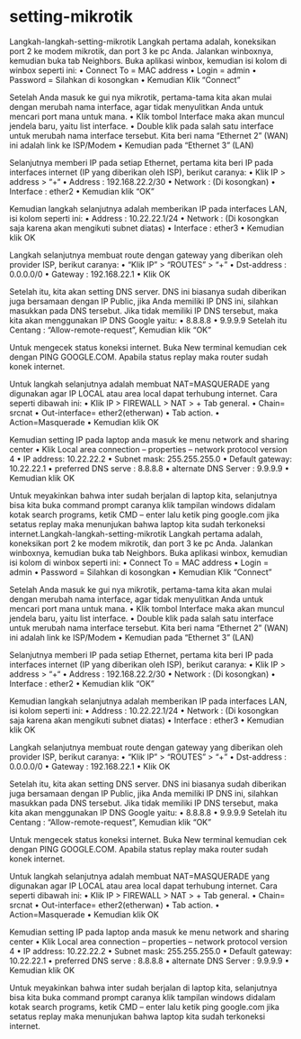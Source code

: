 # setting-mikrotik
Langkah-langkah-setting-mikrotik
Langkah pertama adalah, koneksikan port 2 ke modem mikrotik, dan port 3 ke pc Anda. Jalankan winboxnya, kemudian buka tab Neighbors. Buka aplikasi winbox, kemudian isi kolom di winbox seperti ini: • Connect To = MAC address • Login = admin • Password = Silahkan di kosongkan • Kemudian Klik “Connect”

Setelah Anda masuk ke gui nya mikrotik, pertama-tama kita akan mulai dengan merubah nama interface, agar tidak menyulitkan Anda untuk mencari port mana untuk mana. • Klik tombol Interface maka akan muncul jendela baru, yaitu list interface. • Double klik pada salah satu interface untuk merubah nama interface tersebut. Kita beri nama “Ethernet 2” (WAN) ini adalah link ke ISP/Modem • Kemudian pada “Ethernet 3” (LAN)

Selanjutnya memberi IP pada setiap Ethernet, pertama kita beri IP pada interfaces internet (IP yang diberikan oleh ISP), berikut caranya: • Klik IP > address > “+“ • Address : 192.168.22.2/30 • Network : (Di kosongkan) • Interface : ether2 • Kemudian klik “OK”

Kemudian langkah selanjutnya adalah memberikan IP pada interfaces LAN, isi kolom seperti ini: • Address : 10.22.22.1/24 • Network : (Di kosongkan saja karena akan mengikuti subnet diatas) • Interface : ether3 • Kemudian klik OK

Langkah selanjutnya membuat route dengan gateway yang diberikan oleh provider ISP, berikut caranya: • “Klik IP” > “ROUTES” > “+” • Dst-address : 0.0.0.0/0 • Gateway : 192.168.22.1 • Klik OK

Setelah itu, kita akan setting DNS server. DNS ini biasanya sudah diberikan juga bersamaan dengan IP Public, jika Anda memiliki IP DNS ini, silahkan masukkan pada DNS tersebut. Jika tidak memiliki IP DNS tersebut, maka kita akan menggunakan IP DNS Google yaitu: • 8.8.8.8 • 9.9.9.9 Setelah itu Centang : “Allow-remote-request”, Kemudian klik “OK”

Untuk mengecek status koneksi internet. Buka New terminal kemudian cek dengan PING GOOGLE.COM. Apabila status replay maka router sudah konek internet.

Untuk langkah selanjutnya adalah membuat NAT=MASQUERADE yang digunakan agar IP LOCAL atau area local dapat terhubung internet. Cara seperti dibawah ini: • Klik IP > FIREWALL > NAT > + Tab general. • Chain= srcnat • Out-interface= ether2(etherwan) • Tab action. • Action=Masquerade • Kemudian klik OK

Kemudian setting IP pada laptop anda masuk ke menu network and sharing center • Klik Local area connection – properties – network protocol version 4 • IP address: 10.22.22.2 • Subnet mask: 255.255.255.0 • Default gateway: 10.22.22.1 • preferred DNS serve : 8.8.8.8 • alternate DNS Server : 9.9.9.9 • Kemudian klik OK

Untuk meyakinkan bahwa inter sudah berjalan di laptop kita, selanjutnya bisa kita buka command prompt caranya klik tampilan windows didalam kotak search programs, ketik CMD – enter lalu ketik ping google.com jika setatus replay maka menunjukan bahwa laptop kita sudah terkoneksi internet.Langkah-langkah-setting-mikrotik
Langkah pertama adalah, koneksikan port 2 ke modem mikrotik, dan port 3 ke pc Anda. Jalankan winboxnya, kemudian buka tab Neighbors. Buka aplikasi winbox, kemudian isi kolom di winbox seperti ini: • Connect To = MAC address • Login = admin • Password = Silahkan di kosongkan • Kemudian Klik “Connect”

Setelah Anda masuk ke gui nya mikrotik, pertama-tama kita akan mulai dengan merubah nama interface, agar tidak menyulitkan Anda untuk mencari port mana untuk mana. • Klik tombol Interface maka akan muncul jendela baru, yaitu list interface. • Double klik pada salah satu interface untuk merubah nama interface tersebut. Kita beri nama “Ethernet 2” (WAN) ini adalah link ke ISP/Modem • Kemudian pada “Ethernet 3” (LAN)

Selanjutnya memberi IP pada setiap Ethernet, pertama kita beri IP pada interfaces internet (IP yang diberikan oleh ISP), berikut caranya: • Klik IP > address > “+“ • Address : 192.168.22.2/30 • Network : (Di kosongkan) • Interface : ether2 • Kemudian klik “OK”

Kemudian langkah selanjutnya adalah memberikan IP pada interfaces LAN, isi kolom seperti ini: • Address : 10.22.22.1/24 • Network : (Di kosongkan saja karena akan mengikuti subnet diatas) • Interface : ether3 • Kemudian klik OK

Langkah selanjutnya membuat route dengan gateway yang diberikan oleh provider ISP, berikut caranya: • “Klik IP” > “ROUTES” > “+” • Dst-address : 0.0.0.0/0 • Gateway : 192.168.22.1 • Klik OK

Setelah itu, kita akan setting DNS server. DNS ini biasanya sudah diberikan juga bersamaan dengan IP Public, jika Anda memiliki IP DNS ini, silahkan masukkan pada DNS tersebut. Jika tidak memiliki IP DNS tersebut, maka kita akan menggunakan IP DNS Google yaitu: • 8.8.8.8 • 9.9.9.9 Setelah itu Centang : “Allow-remote-request”, Kemudian klik “OK”

Untuk mengecek status koneksi internet. Buka New terminal kemudian cek dengan PING GOOGLE.COM. Apabila status replay maka router sudah konek internet.

Untuk langkah selanjutnya adalah membuat NAT=MASQUERADE yang digunakan agar IP LOCAL atau area local dapat terhubung internet. Cara seperti dibawah ini: • Klik IP > FIREWALL > NAT > + Tab general. • Chain= srcnat • Out-interface= ether2(etherwan) • Tab action. • Action=Masquerade • Kemudian klik OK

Kemudian setting IP pada laptop anda masuk ke menu network and sharing center • Klik Local area connection – properties – network protocol version 4 • IP address: 10.22.22.2 • Subnet mask: 255.255.255.0 • Default gateway: 10.22.22.1 • preferred DNS serve : 8.8.8.8 • alternate DNS Server : 9.9.9.9 • Kemudian klik OK

Untuk meyakinkan bahwa inter sudah berjalan di laptop kita, selanjutnya bisa kita buka command prompt caranya klik tampilan windows didalam kotak search programs, ketik CMD – enter lalu ketik ping google.com jika setatus replay maka menunjukan bahwa laptop kita sudah terkoneksi internet.
